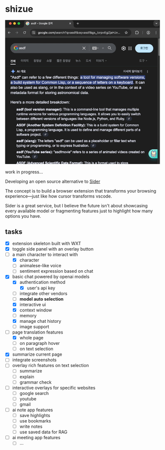 # shizue

![wip](/doc/wip.gif)

work in progress...

Developing an open source alternative to [Sider](https://sider.ai/pricing)

The concept is to build a browser extension that transforms your browsing experience—just like how cursor transforms vscode.

Sider is a great service, but I believe the future isn't about showcasing every available model or fragmenting features just to highlight how many options you have.

## tasks

- [x] extension skeleton built with WXT
- [x] toggle side panel with an overlay button
- [ ] a main character to interact with
  - [x] character
  - [ ] animalese-like voice
  - [ ] sentiment expression based on chat
- [x] basic chat powered by openai models
  - [x] authentication method
    - [x] user's api key
  - [ ] integrate other vendors
  - [ ] **model auto selection**
  - [x] interactive ui
  - [x] context window
  - [ ] memory
  - [x] manage chat history
  - [ ] image support
- [ ] page translation features
  - [x] whole page
  - [ ] on paragraph hover
  - [ ] on text selection
- [x] summarize current page
- [ ] integrate screenshots
- [ ] overlay rich features on text selection
  - [ ] summarize
  - [ ] explain
  - [ ] grammar check
- [ ] interactive overlays for specific websites
  - [ ] google search
  - [ ] youtube
  - [ ] gmail
- [ ] ai note app features
  - [ ] save highlights
  - [ ] use bookmarks
  - [ ] write notes
  - [ ] use saved data for RAG
- [ ] ai meeting app features
  - [ ] ...
